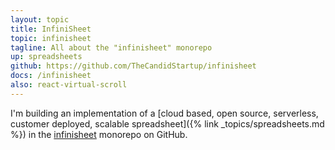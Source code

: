```yaml
---
layout: topic
title: InfiniSheet
topic: infinisheet
tagline: All about the "infinisheet" monorepo
up: spreadsheets
github: https://github.com/TheCandidStartup/infinisheet
docs: /infinisheet
also: react-virtual-scroll
---
```


I'm building an implementation of a [cloud based, open source, serverless, customer deployed, scalable spreadsheet]({% link _topics/spreadsheets.md %}) in the [infinisheet](https://github.com/TheCandidStartup/infinisheet) monorepo on GitHub. 
